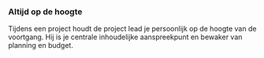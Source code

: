 ### Altijd op de hoogte

Tijdens een project houdt de project lead je persoonlijk op de hoogte van de voortgang. Hij is je centrale inhoudelijke aanspreekpunt en bewaker van planning en budget.